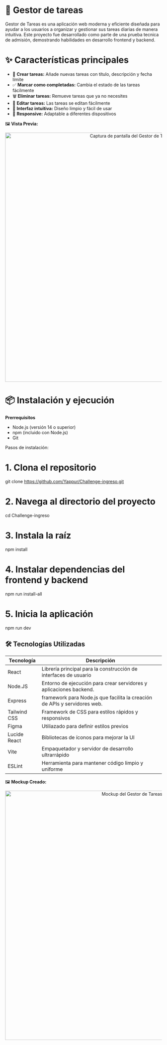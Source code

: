 # 📩 Gestor de tareas

Gestor de Tareas es una aplicación web moderna y eficiente diseñada para ayudar a los usuarios a organizar y gestionar sus tareas diarias de manera intuitiva. Este proyecto fue desarrollado como parte de una prueba tecnica de admisión, demostrando habilidades en desarrollo frontend y backend.

# ✨ Características principales

- 📝 **Crear tareas:** Añade nuevas tareas con título, descripción y fecha límite
- ✅ **Marcar como completadas:** Cambia el estado de las tareas fácilmente
- 🗑️ **Eliminar tareas:** Remueve tareas que ya no necesites
- 💾 **Editar tareas:** Las tareas se editan fácilmente
- 🎨 **Interfaz intuitiva:** Diseño limpio y fácil de usar
- 📱 **Responsive:** Adaptable a diferentes dispositivos

🖼️ **Vista Previa:**

<div align="center">
  <img src="https://i.imgur.com/feyrt8V.png" alt="Captura de pantalla del Gestor de Tareas" width="800">
</div>

# 📦 Instalación y ejecución

**Prerrequisitos**

- Node.js (versión 14 o superior)
- npm (incluido con Node.js)
- Git

Pasos de instalación:

# 1. Clona el repositorio

git clone https://github.com/Yappur/Challenge-ingreso.git

# 2. Navega al directorio del proyecto

cd Challenge-ingreso

# 3. Instala la raíz

npm install

# 4. Instalar dependencias del frontend y backend

npm run install-all

# 5. Inicia la aplicación

npm run dev

## 🛠️ Tecnologías Utilizadas

<div align="center">

| Tecnología   | Descripción                                                               |
| ------------ | ------------------------------------------------------------------------- |
| React        | Librería principal para la construcción de interfaces de usuario          |
| Node.JS      | Entorno de ejecución para crear servidores y aplicaciones backend.        |
| Express      | framework para Node.js que facilita la creación de APIs y servidores web. |
| Tailwind CSS | Framework de CSS para estilos rápidos y responsivos                       |
| Figma        | Utiliazado para definir estilos previos                                   |
| Lucide React | Bibliotecas de íconos para mejorar la UI                                  |
| Vite         | Empaquetador y servidor de desarrollo ultrarrápido                        |
| ESLint       | Herramienta para mantener código limpio y uniforme                        |

</div>

🖼️ **Mockup Creado:**

<div align="center">
  <img src="https://i.imgur.com/KQrr7xb.png" alt="Mockup del Gestor de Tareas" width="800">
</div>
